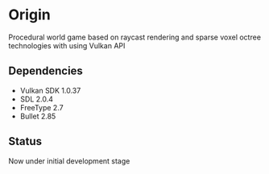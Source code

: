 # Origin
Procedural world game based on raycast rendering and sparse voxel octree technologies with using Vulkan API

## Dependencies
- Vulkan SDK 1.0.37
- SDL 2.0.4
- FreeType 2.7
- Bullet 2.85

## Status
Now under initial development stage
